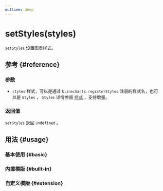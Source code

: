 ```yaml
---
outline: deep
---
```


# setStyles(styles)
`setStyles` 设置图表样式。

## 参考 {#reference}
<!--@include: @/@views/api/references/instance/setStyles.md-->

### 参数
- `styles` 样式，可以是通过 `klinecharts.registerStyles` 注册的样式名，也可以是 `Styles` ， `Styles` 详情参阅 [样式](./styles.md) ，支持增量。

### 返回值
`setStyles` 返回 `undefined` 。


## 用法 {#usage}
<script setup>
import SetStylesBasic from '../../../@views/api/samples/setStyles-basic/index.vue'
import SetStylesBuiltIn from '../../../@views/api/samples/setStyles-built-in/index.vue'
import SetStylesExtension from '../../../@views/api/samples/setStyles-extension/index.vue'
</script>

### 基本使用 {#basic}
<SetStylesBasic/>

### 内置模版 {#built-in}
<SetStylesBuiltIn/>

### 自定义模版 {#extension}
<SetStylesExtension/>